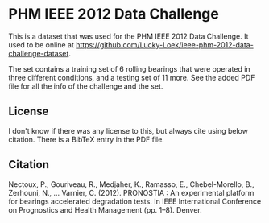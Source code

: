 # PHM IEEE 2012 Data Challenge

This is a dataset that was used for the PHM IEEE 2012 Data Challenge. It used to be online at  https://github.com/Lucky-Loek/ieee-phm-2012-data-challenge-dataset.

The set contains a training set of 6 rolling bearings that were operated in three different conditions, and a testing set of 11 more. See the added PDF file for all the info of the challenge and the set.

## License

I don't know if there was any license to this, but always cite using below citation. There is a BibTeX entry in the PDF file.

## Citation

Nectoux, P., Gouriveau, R., Medjaher, K., Ramasso, E., Chebel-Morello, B., Zerhouni, N., … Varnier, C. (2012). PRONOSTIA : An experimental platform for bearings accelerated degradation tests. In IEEE International Conference on Prognostics and Health Management (pp. 1–8). Denver.


